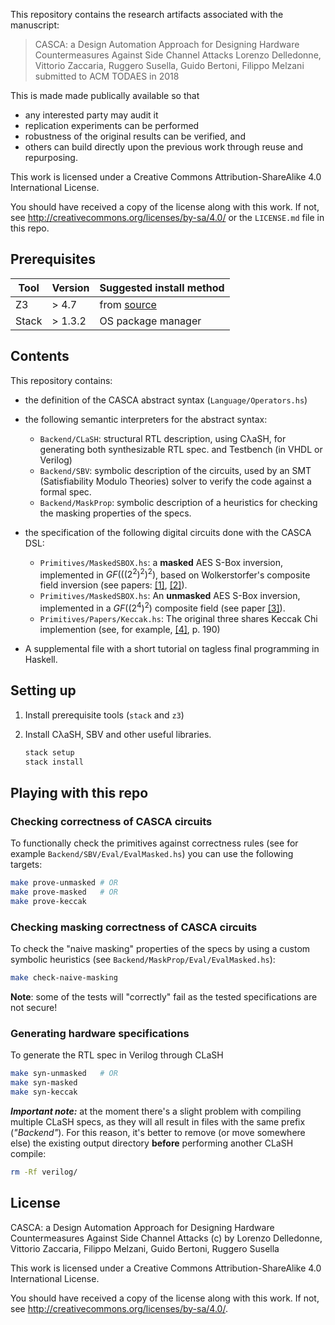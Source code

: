 This repository contains the research artifacts associated with the
manuscript:

> CASCA: a Design Automation Approach for Designing Hardware
> Countermeasures Against Side Channel Attacks Lorenzo Delledonne,
> Vittorio Zaccaria, Ruggero Susella, Guido Bertoni, Filippo Melzani
> submitted to ACM TODAES in 2018

This is made made publically available so that

-   any interested party may audit it
-   replication experiments can be performed
-   robustness of the original results can be verified, and
-   others can build directly upon the previous work through reuse and
    repurposing.

This work is licensed under a Creative Commons Attribution-ShareAlike
4.0 International License.

You should have received a copy of the license along with this work. If
not, see <http://creativecommons.org/licenses/by-sa/4.0/> or the
`LICENSE.md` file in this repo.

## Prerequisites

| Tool  | Version    | Suggested install method                      |
|-------|------------|-----------------------------------------------|
| Z3    | &gt; 4.7   | from [source](https://github.com/Z3Prover/z3) |
| Stack | &gt; 1.3.2 | OS package manager                            |

## Contents

This repository contains:

-   the definition of the CASCA abstract syntax
    (`Language/Operators.hs`)

-   the following semantic interpreters for the abstract syntax:
    -   `Backend/CLaSH`: structural RTL description, using CλaSH, for
        generating both synthesizable RTL spec. and Testbench (in VHDL
        or Verilog)
    -   `Backend/SBV`: symbolic description of the circuits, used by an
        SMT (Satisfiability Modulo Theories) solver to verify the code
        against a formal spec.
    -   `Backend/MaskProp`: symbolic description of a heuristics for
        checking the masking properties of the specs.
-   the specification of the following digital circuits done with the
    CASCA DSL:

    -   `Primitives/MaskedSBOX.hs`: a **masked** AES S-Box inversion,
        implemented in $GF(((2^2)^2)^2)$, based on Wolkerstorfer's
        composite field inversion (see papers:
        [\[1\]](https://www.iacr.org/archive/fse2005/35570401/35570401.pdf),
        [\[2\]](https://eprint.iacr.org/2004/134)).
    -   `Primitives/MaskedSBOX.hs`: An **unmasked** AES S-Box inversion,
        implemented in a $GF((2^4)^2)$ composite field (see paper
        [\[3\]](https://dl.acm.org/citation.cfm?id=680932)).
    -   `Primitives/Papers/Keccak.hs`: The original three shares Keccak
        Chi implemention (see, for example,
        [\[4\]](https://link.springer.com/chapter/10.1007/978-3-319-08302-5_13), p. 190)

-   A supplemental file with a short tutorial on tagless final
    programming in Haskell.

## Setting up

1.  Install prerequisite tools (`stack` and `z3`)

2.  Install CλaSH, SBV and other useful libraries.

    ``` bash
    stack setup
    stack install
    ```

## Playing with this repo

### Checking correctness of CASCA circuits

To functionally check the primitives against correctness rules (see for
example `Backend/SBV/Eval/EvalMasked.hs`) you can use the following
targets:

``` bash
make prove-unmasked # OR
make prove-masked   # OR
make prove-keccak
```

### Checking masking correctness of CASCA circuits

To check the "naive masking" properties of the specs by using a custom
symbolic heuristics (see `Backend/MaskProp/Eval/EvalMasked.hs`):

``` bash
make check-naive-masking
```

**Note**: some of the tests will "correctly" fail as the tested
specifications are not secure!

### Generating hardware specifications

To generate the RTL spec in Verilog through CLaSH

``` bash
make syn-unmasked   # OR
make syn-masked
make syn-keccak
```

***Important note:*** at the moment there's a slight problem with
compiling multiple CLaSH specs, as they will all result in files with
the same prefix (*"Backend"*). For this reason, it's better to remove
(or move somewhere else) the existing output directory **before**
performing another CLaSH compile:

``` bash
rm -Rf verilog/
```

## License

CASCA: a Design Automation Approach for Designing Hardware
Countermeasures Against Side Channel Attacks (c) by Lorenzo Delledonne,
Vittorio Zaccaria, Filippo Melzani, Guido Bertoni, Ruggero Susella

This work is licensed under a Creative Commons Attribution-ShareAlike
4.0 International License.

You should have received a copy of the license along with this work. If
not, see <http://creativecommons.org/licenses/by-sa/4.0/>.
